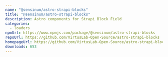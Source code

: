 ```yaml
---
name: "@sensinum/astro-strapi-blocks"
title: "@sensinum/astro-strapi-blocks"
description: Astro components for Strapi Block Field
categories:
  - loaders
npmUrl: https://www.npmjs.com/package/@sensinum/astro-strapi-blocks
repoUrl: https://github.com/VirtusLab-Open-Source/astro-strapi-blocks
homepageUrl: https://github.com/VirtusLab-Open-Source/astro-strapi-blocks#readme
downloads: 653
---
```

